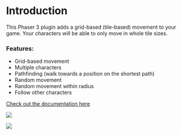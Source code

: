 # Introduction

This Phaser 3 plugin adds a grid-based \(tile-based\) movement to your game. Your characters will be able to only move in whole tile sizes.

### Features:

- Grid-based movement
- Multiple characters
- Pathfinding \(walk towards a position on the shortest path\)
- Random movement
- Random movement within radius
- Follow other characters

[Check out the documentation here](https://app.gitbook.com/@annoraaq/s/phaser-grid-movement-plugin/)

![](images/movement.gif)

![](images/radius-movement.gif)


